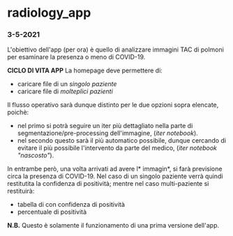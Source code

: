# radiology_app

### **3-5-2021**
L'obiettivo dell'app (per ora) è quello di analizzare immagini TAC di polmoni per esaminare la presenza o meno di COVID-19.


**CICLO DI VITA APP**
La homepage deve permettere di:
* caricare file di un *singolo paziente*
* caricare file di *molteplici pazienti*

Il flusso operativo sarà dunque distinto per le due opzioni sopra elencate, poichè: 
* nel primo si potrà seguire un iter più dettagliato nella parte di segmentazione/pre-processing dell'immagine, (*iter notebook*).
* nel secondo questo sarà il più automatico possibile, dunque cercando di evitare il più possibile l'intervento da parte del medico, (*iter notebook "nascosto"*). 

In entrambe però, una volta arrivati ad avere l* immagin*, si farà previsione circa la presenza di COVID-19. 
Nel caso di un singolo paziente verrà quindi restitutita la confidenza di positività; mentre nel caso multi-paziente si restituirà: 
- tabella di con confidenza di positività
- percentuale di positività

**N.B.** Questo è solamente il funzionamento di una prima versione dell'app. 




